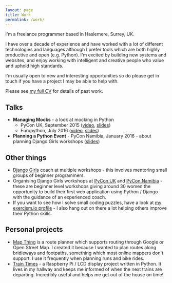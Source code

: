 ```yaml
---
layout: page
title: Work
permalink: /work/
---
```


I'm a freelance programmer based in Haslemere, Surrey, UK.

I have over a decade of experience and have worked with a lot of different technologies
and languages although I prefer tools which are both highly productive and open (e.g. Python).
I'm excited by building new systems and websites, and enjoy working with intelligent and creative
people who value and uphold high standards.

I'm usually open to new and interesting opportunities so do please get in touch if you have a
project I may be able to help with.

Please see [my full CV](/cv/) for details of past work.

## Talks
* __Managing Mocks__ - a look at mocking in Python
	* PyCon UK, September 2015 ([video](https://www.youtube.com/watch?v=haXUaGTp8Bc), [slides](http://slides.com/helenst/managingmocks2015))
	* Europython, July 2016 ([video](https://www.youtube.com/watch?v=Ahnw72diels), [slides](http://slides.com/helenst/managingmocks2016))
* __Planning a Python Event__ - PyCon Namibia, January 2016 - about planning Django Girls workshops ([slides](http://slides.com/helenst/planningpython2016)) 

## Other things
* [Django Girls](https://djangogirls.org/) coach at multiple workshops - this involves mentoring small groups of beginner programmers.
* Organising Django Girls workshops at [PyCon UK](https://djangogirls.org/pyconuk/) and [PyCon Namibia](https://djangogirls.org/windhoek/) - these are beginner level workshops giving around 30 women the opportunity to build their first web application using Python / Django with the guidance of an experienced coach.
* If you want to see how I solve small coding puzzles, have a look at [my exercism.io profile](http://exercism.io/profiles/helenst/cf852db9adc04fdcadb486e03223bebc) - I also hang out on there a lot helping others improve their Python skills.

## Personal projects
* [Map Thing](http://mapthing.helen.st/) is a route planner which supports routing through Google or Open Street Map. I created it because I wanted to plan routes along bridleways and footpaths, something which most online mappers don't support. I use it frequently when planning runs and bike rides.
* [Train Times](https://github.com/helenst/train-times-display) - a Raspberry Pi / LCD display project written in Python. It lives in my hallway and keeps me informed of when the next trains are departing. Incredibly useful and helps me get out of the house on time!
